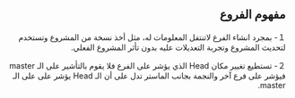 <div dir = "rtl">



## مفهوم الفروع

１- بمجرد انشاء الفرع لاتنتفل المعلومات له، مثل أخذ نسخة من المشروع وتستخدم لتحديث المشروع وتجربة التعديلات عليه بدون تأثر المشروع الفعلي.

２- تستطيع تغيير مكان Head الذي يؤشر على الفرع فلا يقوم بالتأشير على الـ master  فيؤشر على فرع آخر  والنجمة بجانب الماستر تدل على أن الـ Head يؤشر على على الـ master.
</div>
